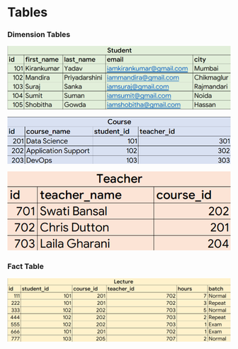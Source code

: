 # **Tables**

### **Dimension Tables**
![Student Table](https://github.com/iammandiravp/SQL/blob/0327ee0b427844cf4382573cd91602963ecaa273/Image/Student%20Table.png)

![Course Table](https://github.com/iammandiravp/SQL/blob/0327ee0b427844cf4382573cd91602963ecaa273/Image/Course%20Table.png)

![Teacher Table](https://github.com/iammandiravp/SQL/blob/0327ee0b427844cf4382573cd91602963ecaa273/Image/Teacher%20Table.png)


### **Fact Table**
![Lecture Table](https://github.com/iammandiravp/SQL/blob/0327ee0b427844cf4382573cd91602963ecaa273/Image/Lecture%20Fact%20Table.png)
